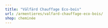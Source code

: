 ```yaml
---
title: "Välfärd Chauffage Eco-bois"
url: /armentieres/valfard-chauffage-eco-bois/
shop: cheminée
---
```

